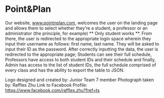 # Point&Plan

Our website, www.pointnplan.com, welcomes the user on the landing page and allows them to select whether they're a student, a professor or an administrator (the principle, for example) ** Only student works **. From there, the user is redirected to the appropriate login space wherein they input their username as follows: first name, last name. They will be asked to input their ID as the password.
After correctly inputting the data, the user is redirected to the appropriate page; Students can see their full schedule, Professors have access to both student IDs and their schedule and finally, Admin has access to the list of student IDs, the full schedule comprised of every class and has the ability to export the table to JSON.

Logo designed and created by: Junior Team 7 member
Photograph taken by: Raffles Zhu 
Link to Facebook Profile:
https://www.facebook.com/raffles.zhu?fref=ts
